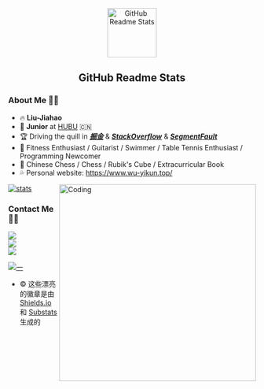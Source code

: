 <div align=center><img width="100px" src="https://res.cloudinary.com/anuraghazra/image/upload/v1594908242/logo_ccswme.svg" align="center" alt="GitHub Readme Stats"/></div>

<h2 align="center">GitHub Readme Stats</h2>

### About Me 🙋‍♂️

- 🔥&nbsp;**Liu-Jiahao**
- 💢 **Junior** at [HUBU](https://www.hubu.edu.cn/) 🇨🇳
- 🏆 Driving the quill in ***[掘金](https://juejin.cn/user/4416070016570494/)*** & [***StackOverflow***](https://stackoverflow.com/users/16805680/wu-yikun) & ***[SegmentFault](https://segmentfault.com/u/suxder)*** 
- 🥩  Fitness Enthusiast / Guitarist / Swimmer / Table Tennis Enthusiast / Programming Newcomer
- 🍺  Chinese Chess / Chess / Rubik's Cube / Extracurricular Book
- 💦 Personal website: https://www.wu-yikun.top/

[![stats](https://github-readme-stats-izh7piylk.vercel.app/api?username=suxder&hide=prs,contribs&show_icons=true&bg_color=DEG,E66345,A65481&title_color=FFFFFF&text_color=FFFFFF&icon_color=FFFFFF)](https://github.com/Wu-yikun/)  <img align="right" alt="Coding" width="400" src="http://ww1.sinaimg.cn/large/007ZrBGhly1gudvpgzrwtg60m80gok0f02.gif">

### Contact Me 👨‍💻

<a href="https://www.facebook.com/profile.php?id=100079868364481" target="_blank"><img src="https://img.shields.io/badge/facebook%20@Liu JiaHao-344E86?style=for-the-badge&logo=facebook&logoColor=white"/></a><br>
<a href="https://twitter.com/leslie_pluto" target="_blank"><img src="https://img.shields.io/badge/twitter%20@Liu JiaHao-0D95E8?style=for-the-badge&logo=twitter&logoColor=white"/></a><br>
<a href="Under building"><img src="https://img.shields.io/badge/My%20Website:%20Under building-8E2DE2?style=for-the-badge&logo=google%20chrome&logoColor=white"/></a>

[![一](https://img.shields.io/badge/GitHub-@LiuJiaHao-red?&logo=github&style=plastic)](https://github.com/suxder)

* © 这些漂亮的徽章是由 <a href="https://shields.io/">Shields.io</a> 和 <a href="https://github.com/spencerwooo/Substats">Substats</a>生成的


